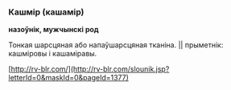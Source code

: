 ### Кашмір (кашамір)
**назоўнік, мужчынскі род**

Тонкая шарсцяная або напаўшарсцяная тканіна. || прыметнік: кашміровы і кашаміравы.

<a rel="author">[http://rv-blr.com/](http://rv-blr.com/slounik.jsp?letterId=0&maskId=0&pageId=1377)</a>
